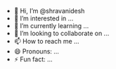 - 👋 Hi, I’m @shravanidesh
- 👀 I’m interested in ...
- 🌱 I’m currently learning ...
- 💞️ I’m looking to collaborate on ...
- 📫 How to reach me ...
- 😄 Pronouns: ...
- ⚡ Fun fact: ...

<!---
shravanidesh/shravanidesh is a ✨ special ✨ repository because its `README.md` (this file) appears on your GitHub profile.
You can click the Preview link to take a look at your changes.
--->
